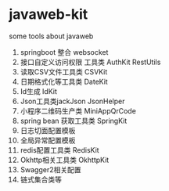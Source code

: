 # javaweb-kit
some tools  about javaweb

1. springboot 整合 websocket
2. 接口自定义访问权限 工具类 AuthKit RestUtils
3. 读取CSV文件工具类 CSVKit
4. 日期格式化等工具类 DateKit
5. Id生成 IdKit
6. Json工具类jackJson JsonHelper
7. 小程序二维码生产类 MiniAppQrCode
8. spring bean 获取工具类 SpringKit
9. 日志切面配置模板
10. 全局异常配置模板
11. redis配置工具类 RedisKit
12. Okhttp相关工具类 OkhttpKit
13. Swagger2相关配置
14. 链式集合类等